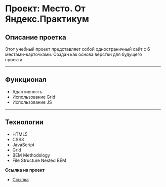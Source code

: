 # Проект: Место. От Яндекс.Практикум

## Описание проетка
Этот учебный проект представляет собой одностраничный сайт с 6 местами-карточками. Создан как основа вёрстки для будущего проекта.

------

## Функционал
* Адаптивность
* Использование Grid
* Использование JS

------

## Технологии
* HTML5
* CSS3
* JavaScript
* Grid
* BEM Methodology
* File Structure Nested BEM

**Ссылка на проект**

* [Ссылка](https://lestroy787.github.io/mesto-project-bootcamp/)
